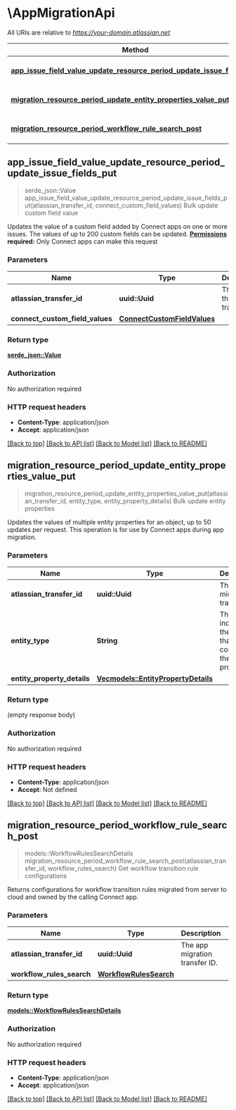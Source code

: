 # \AppMigrationApi

All URIs are relative to *https://your-domain.atlassian.net*

Method | HTTP request | Description
------------- | ------------- | -------------
[**app_issue_field_value_update_resource_period_update_issue_fields_put**](AppMigrationApi.md#app_issue_field_value_update_resource_period_update_issue_fields_put) | **PUT** /rest/atlassian-connect/1/migration/field | Bulk update custom field value
[**migration_resource_period_update_entity_properties_value_put**](AppMigrationApi.md#migration_resource_period_update_entity_properties_value_put) | **PUT** /rest/atlassian-connect/1/migration/properties/{entityType} | Bulk update entity properties
[**migration_resource_period_workflow_rule_search_post**](AppMigrationApi.md#migration_resource_period_workflow_rule_search_post) | **POST** /rest/atlassian-connect/1/migration/workflow/rule/search | Get workflow transition rule configurations



## app_issue_field_value_update_resource_period_update_issue_fields_put

> serde_json::Value app_issue_field_value_update_resource_period_update_issue_fields_put(atlassian_transfer_id, connect_custom_field_values)
Bulk update custom field value

Updates the value of a custom field added by Connect apps on one or more issues. The values of up to 200 custom fields can be updated.  **[Permissions](#permissions) required:** Only Connect apps can make this request

### Parameters


Name | Type | Description  | Required | Notes
------------- | ------------- | ------------- | ------------- | -------------
**atlassian_transfer_id** | **uuid::Uuid** | The ID of the transfer. | [required] |
**connect_custom_field_values** | [**ConnectCustomFieldValues**](ConnectCustomFieldValues.md) |  | [required] |

### Return type

[**serde_json::Value**](serde_json::Value.md)

### Authorization

No authorization required

### HTTP request headers

- **Content-Type**: application/json
- **Accept**: application/json

[[Back to top]](#) [[Back to API list]](../README.md#documentation-for-api-endpoints) [[Back to Model list]](../README.md#documentation-for-models) [[Back to README]](../README.md)


## migration_resource_period_update_entity_properties_value_put

> migration_resource_period_update_entity_properties_value_put(atlassian_transfer_id, entity_type, entity_property_details)
Bulk update entity properties

Updates the values of multiple entity properties for an object, up to 50 updates per request. This operation is for use by Connect apps during app migration.

### Parameters


Name | Type | Description  | Required | Notes
------------- | ------------- | ------------- | ------------- | -------------
**atlassian_transfer_id** | **uuid::Uuid** | The app migration transfer ID. | [required] |
**entity_type** | **String** | The type indicating the object that contains the entity properties. | [required] |
**entity_property_details** | [**Vec<models::EntityPropertyDetails>**](EntityPropertyDetails.md) |  | [required] |

### Return type

 (empty response body)

### Authorization

No authorization required

### HTTP request headers

- **Content-Type**: application/json
- **Accept**: Not defined

[[Back to top]](#) [[Back to API list]](../README.md#documentation-for-api-endpoints) [[Back to Model list]](../README.md#documentation-for-models) [[Back to README]](../README.md)


## migration_resource_period_workflow_rule_search_post

> models::WorkflowRulesSearchDetails migration_resource_period_workflow_rule_search_post(atlassian_transfer_id, workflow_rules_search)
Get workflow transition rule configurations

Returns configurations for workflow transition rules migrated from server to cloud and owned by the calling Connect app.

### Parameters


Name | Type | Description  | Required | Notes
------------- | ------------- | ------------- | ------------- | -------------
**atlassian_transfer_id** | **uuid::Uuid** | The app migration transfer ID. | [required] |
**workflow_rules_search** | [**WorkflowRulesSearch**](WorkflowRulesSearch.md) |  | [required] |

### Return type

[**models::WorkflowRulesSearchDetails**](WorkflowRulesSearchDetails.md)

### Authorization

No authorization required

### HTTP request headers

- **Content-Type**: application/json
- **Accept**: application/json

[[Back to top]](#) [[Back to API list]](../README.md#documentation-for-api-endpoints) [[Back to Model list]](../README.md#documentation-for-models) [[Back to README]](../README.md)


